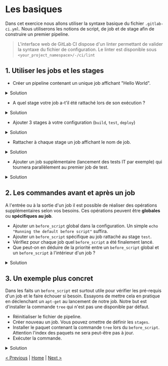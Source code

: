 # Les basiques

Dans cet exercice nous allons utiliser la syntaxe basique du fichier `.gitlab-ci.yml`.
Nous utiliserons les notions de script, de job et de stage afin de construire un premier pipeline.

> L'interface web de GitLab CI dispose d'un linter permettant de valider la syntaxe du fichier de configuration. 
> Le linter est disponible sous `<your_project_namespace>/-/ci/lint`
 
## 1. Utiliser les jobs et les stages
    
* Créer un pipeline contenant un unique job affichant "Hello World".
<details><summary>Solution</summary>
<p>

```yaml
myJob:
  script:
    - echo "Hello World"
```

</p>
</details>
 
* A quel stage votre job a-t'il été rattaché lors de son exécution ?

<details><summary>Solution</summary>
<p>

> Le stage par defaut est `test`

</p>
</details>
 
* Ajouter 3 stages à votre configuration (`build`, `test`, `deploy`)

<details><summary>Solution</summary>
<p>

```yaml
stages:
  - build
  - test
  - deploy
```

</p>
</details>

* Rattacher à chaque stage un job affichant le nom de job.

<details><summary>Solution</summary>
<p>

```yaml
stages:
  - build
  - test
  - deploy

myBuildJob:
  stage: build
  script:
    - echo "Running the build script"

myTestJob:
  stage: test
  script:
    - echo "Running the test script"

myDeployJob:
  stage: deploy
  script:
    - echo "Running the deploy script"
```

</p>
</details>

* Ajouter un job supplémentaire (lancement des tests IT par exemple) qui tournera parallèlement au premier job de test.

<details><summary>Solution</summary>
<p>

```yaml
stages:
  - build
  - test
  - deploy

myBuildJob:
  stage: build
  script:
    - echo "Running the build script"

myTestJob:
  stage: test
  script:
    - echo "Running the test script"

myTestItJob:
  stage: test
  script:
    - echo "Running the integration test script"

myDeployJob:
  stage: deploy
  script:
    - echo "Running the deploy script"
```

<p>
<img src="two-test-jobs.png" height="200">
</p> 


</p>
</details>

## 2. Les commandes avant et après un job

A l'entrée ou à la sortie d'un job il est possible de réaliser des opérations supplémentaires selon vos besoins.
Ces opérations peuvent être **globales** ou **spécifiques au job**.

* Ajouter un `before_script` global dans la configuration. Un simple `echo "Running the default before script"` suffira. 
* Ajouter un `before_script` spécifique au job rattaché au stage `test`.
* Vérifiez pour chaque job quel `before_script` a été finalement lancé.
* Que peut-on en déduire de la priorité entre un `before_script` global et un `before_script` à l'intérieur d'un job ?

<details>
<summary>Solution</summary>
<p>

```yaml
stages:
  - build
  - test
  - deploy

before_script:
  - echo "Running the default before script"

myBuildJob:
  stage: build
  script:
    - echo "Running the build script"

myTestJob:
  stage: test
  before_script:
    - echo "Running the before script for myTestJob" 
  script:
    - echo "Running the first test script"
    
myDeployJob:
  stage: deploy
  script:
    - echo "Running the deploy script"
```

</p>
</details>

## 3. Un exemple plus concret

Dans les faits un `before_script` est surtout utile pour vérifier les pré-requis d'un job et le faire échouer si besoin.
Essayons de mettre cela en pratique en déclenchant un `apt-get` au lancement de notre job. 
Notre but est d'installer la commande `tree` qui n'est pas une disponible par défaut.

* Réinitialiser le fichier de pipeline.
* Créer nouveau un job. Vous pouvez omettre de définir les `stages`.
* Installer le paquet contenant la commande `tree` lors du `before_script`. Attention l'index des paquets ne sera peut-être pas à jour.
* Exécuter la commande.

<details><summary>Solution</summary>
<p>

```yaml
build:
    before_script:
        - apt-get update
        - apt-get install tree
    script:
        - tree
```

</p>
</details>


[< Previous](../exercice_0) | [Home](..) | [Next >](../exercice_2)